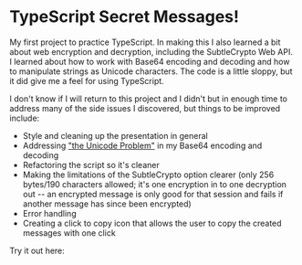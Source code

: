 # TypeScript Secret Messages!

My first project to practice TypeScript. In making this I also learned a bit about web encryption and decryption, including the SubtleCrypto Web API. I learned about how to work with Base64 encoding and decoding and how to manipulate strings as Unicode characters. The code is a little sloppy, but it did give me a feel for using TypeScript.

I don't know if I will return to this project and I didn't but in enough time to address many of the side issues I discovered, but things to be improved include:

- Style and cleaning up the presentation in general
- Addressing ["the Unicode Problem"](https://developer.mozilla.org/en-US/docs/Web/API/WindowBase64/Base64_encoding_and_decoding#The_Unicode_Problem) in my Base64 encoding and decoding
- Refactoring the script so it's cleaner
- Making the limitations of the SubtleCrypto option clearer (only 256 bytes/190 characters allowed; it's one encryption in to one decryption out -- an encrypted message is only good for that session and fails if another message has since been encrypted)
- Error handling
- Creating a click to copy icon that allows the user to copy the created messages with one click

Try it out here: 